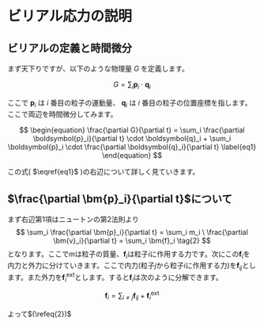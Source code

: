 # ビリアル応力の説明
## ビリアルの定義と時間微分
まず天下りですが、以下のような物理量 $G$ を定義します。

$$
G = \sum_i \boldsymbol{p}_i \cdot \boldsymbol{q}_i
$$

ここで $\boldsymbol{p}_i$ は $i$ 番目の粒子の運動量、 $\boldsymbol{q}_i$ は $i$ 番目の粒子の位置座標を指します。ここで両辺を時間微分してみます。

$$
\begin{equation} \frac{\partial G}{\partial t} = \sum_i \frac{\partial \boldsymbol{p}_i}{\partial t} \cdot \boldsymbol{q}_i + \sum_i \boldsymbol{p}_i \cdot \frac{\partial \boldsymbol{q}_i}{\partial t} \label{eq1} \end{equation}
$$

この式( $\eqref{eq1}$ )の右辺について詳しく見ていきます。

## $\frac{\partial \bm{p}_i}{\partial t}$について

まず右辺第1項はニュートンの第2法則より
$$
\sum_i \frac{\partial \bm{p}_i}{\partial t} = \sum_i m_i \ 
    \frac{\partial \bm{v}_i}{\partial t} = \sum_i \bm{f}_i \tag{2}
$$
となります。ここで$m$は粒子の質量、$\bm{f}_i$は粒子$i$に作用する力です。次にこの$\bm{f}_i$を内力と外力に分けていきます。ここで内力(粒子$j$から粒子$i$に作用する力)を$\bm{f}_{ij}$とします。また外力を$\bm{f}_i^\mathrm{ext}$とします。すると$\bm{f}_i$は次のように分解できます。

$$
\bm{f}_i = \sum_{i \neq j} \bm{f}_{ij} + \bm{f}_i^\mathrm{ext} \tag{3}
$$

よって$(\refeq{2})$